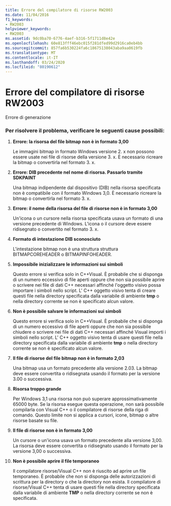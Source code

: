 ```yaml
---
title: Errore del compilatore di risorse RW2003
ms.date: 11/04/2016
f1_keywords:
- RW2003
helpviewer_keywords:
- RW2003
ms.assetid: 9dc0ba70-6776-4aef-b316-5f1711d8e42e
ms.openlocfilehash: 60e813fff46ebc015f281dfed99d2916ca0eb4bb
ms.sourcegitcommit: 857fa6b530224fa6c18675138043aba9aa0619fb
ms.translationtype: MT
ms.contentlocale: it-IT
ms.lasthandoff: 03/24/2020
ms.locfileid: "80190612"
---
```

# <a name="resource-compiler-error-rw2003"></a>Errore del compilatore di risorse RW2003

Errore di generazione

### <a name="to-fix-by-checking-the-following-possible-causes"></a>Per risolvere il problema, verificare le seguenti cause possibili:

1. **Errore: la risorsa del file bitmap non è in formato 3,00**

   Le immagini bitmap in formato Windows versione 2. x non possono essere usate nei file di risorse della versione 3. x. È necessario ricreare la bitmap o convertirla nel formato 3. x.

1. **Errore: DIB precedente nel nome di risorsa. Passarlo tramite SDKPAINT**

   Una bitmap indipendente dal dispositivo (DIB) nella risorsa specificata non è compatibile con il formato Windows 3,0. È necessario ricreare la bitmap o convertirla nel formato 3. x.

1. **Errore: il nome della risorsa del file di risorse non è in formato 3,00**

   Un'icona o un cursore nella risorsa specificata usava un formato di una versione precedente di Windows. L'icona o il cursore deve essere ridisegnato o convertito nel formato 3. x.

1. **Formato di intestazione DIB sconosciuto**

   L'intestazione bitmap non è una struttura struttura BITMAPCOREHEADER o BITMAPINFOHEADER.

1. **Impossibile inizializzare le informazioni sui simboli**

   Questo errore si verifica solo in C++Visual. È probabile che si disponga di un numero eccessivo di file aperti oppure che non sia possibile aprire o scrivere nei file di dati C++ necessari affinché l'oggetto visivo possa importare i simboli nello script. L' C++ oggetto visivo tenta di creare questi file nella directory specificata dalla variabile di ambiente **tmp** o nella directory corrente se non è specificato alcun valore.

1. **Non è possibile salvare le informazioni sui simboli**

   Questo errore si verifica solo in C++Visual. È probabile che si disponga di un numero eccessivo di file aperti oppure che non sia possibile chiudere o scrivere nei file di dati C++ necessari affinché Visual importi i simboli nello script. L' C++ oggetto visivo tenta di usare questi file nella directory specificata dalla variabile di ambiente **tmp** o nella directory corrente se non è specificato alcun valore.

1. **Il file di risorse del file bitmap non è in formato 2,03**

   Una bitmap usa un formato precedente alla versione 2.03. La bitmap deve essere convertita o ridisegnata usando il formato per la versione 3.00 o successiva.

1. **Risorsa troppo grande**

   Per Windows 3,1 una risorsa non può superare approssimativamente 65000 byte. Se la risorsa esegue questa operazione, non sarà possibile compilarla con Visual C++ o il compilatore di risorse della riga di comando. Questo limite non si applica a cursori, icone, bitmap o altre risorse basate su file.

1. **Il file di risorse non è in formato 3,00**

   Un cursore o un'icona usava un formato precedente alla versione 3,00. La risorsa deve essere convertita o ridisegnato usando il formato per la versione 3,00 o successiva.

1. **Non è possibile aprire il file temporaneo**

   Il compilatore risorse/Visual C++ non è riuscito ad aprire un file temporaneo. È probabile che non si disponga delle autorizzazioni di scrittura per la directory o che la directory non esista. Il compilatore di risorse/Visual C++ tenta di usare questi file nella directory specificata dalla variabile di ambiente **TMP** o nella directory corrente se non è specificata.
